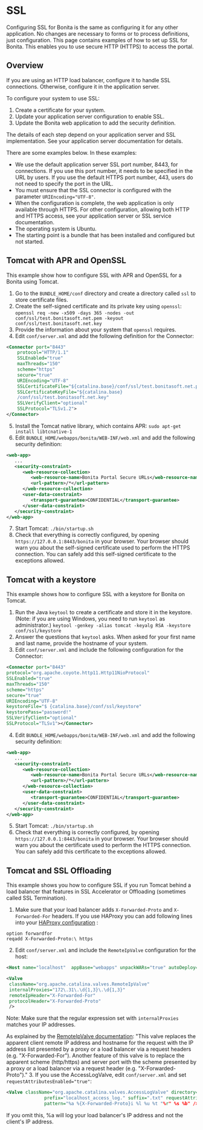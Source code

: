# SSL

Configuring SSL for Bonita is the same as configuring it for any other application. 
No changes are necessary to forms or to process definitions, just configuration. This page contains examples of how to set up SSL for Bonita. This enables you to use secure HTTP (HTTPS) to access the portal.

## Overview

If you are using an HTTP load balancer, configure it to handle SSL connections. Otherwise, configure it in the application server. 

To configure your system to use SSL:

1. Create a certificate for your system.
2. Update your application server configuration to enable SSL.
3. Update the Bonita web application to add the security definition.

The details of each step depend on your application server and SSL implementation. See your application server documentation for details.

There are some examples below. In these examples:

* We use the default application server SSL port number, 8443, for connections. If you use this port number, it needs to be specified in the URL by users. 
If you use the default HTTPS port number, 443, users do not need to specify the port in the URL.
* You must ensure that the SSL connector is configured with the parameter `URIEncoding="UTF-8"`.
* When the configuration is complete, the web application is only available through HTTPS. For other configuration, allowing both HTTP and HTTPS access, see your application server or SSL service documentation. 
* The operating system is Ubuntu.
* The starting point is a bundle that has been installed and configured but not started.

## Tomcat with APR and OpenSSL

This example show how to configure SSL with APR and OpenSSL for a Bonita using Tomcat.

1. Go to the `BUNDLE_HOME/conf` directory and create a directory called `ssl` to store certificate files.
2. Create the self-signed certificate and its private key using `openssl`:   
    `openssl req -new -x509 -days 365 -nodes -out conf/ssl/test.bonitasoft.net.pem -keyout conf/ssl/test.bonitasoft.net.key`
3. Provide the information about your system that `openssl` requires.
4. Edit `conf/server.xml` and add the following definition for the Connector:
```xml
<Connector port="8443" 
    protocol="HTTP/1.1" 
    SSLEnabled="true"
    maxThreads="150" 
    scheme="https" 
    secure="true"
    URIEncoding="UTF-8"
    SSLCertificateFile="${catalina.base}/conf/ssl/test.bonitasoft.net.pem"
    SSLCertificateKeyFile="${catalina.base}
    /conf/ssl/test.bonitasoft.net.key"
    SSLVerifyClient="optional" 
    SSLProtocol="TLSv1.2">
</Connector>
```
5. Install the Tomcat native library, which contains APR: `sudo apt-get install libtcnative-1`
6. Edit `BUNDLE_HOME/webapps/bonita/WEB-INF/web.xml` and add the following security definition:
```xml
<web-app>
   ...
   <security-constraint>
      <web-resource-collection>
         <web-resource-name>Bonita Portal Secure URLs</web-resource-name>
         <url-pattern>/*</url-pattern>
      </web-resource-collection>
      <user-data-constraint>
         <transport-guarantee>CONFIDENTIAL</transport-guarantee>
      </user-data-constraint>
   </security-constraint>
</web-app>
```
7. Start Tomcat: `./bin/startup.sh`
8. Check that everything is correctly configured, by opening `https://127.0.0.1:8443/bonita` in your browser. Your browser should warn you about the self-signed certificate used to perform the HTTPS connection. You can safely add this self-signed certificate to the exceptions allowed.

## Tomcat with a keystore

This example shows how to configure SSL with a keystore for Bonita on Tomcat.

1. Run the Java `keytool` to create a certificate and store it in the keystore. 
(Note: if you are using Windows, you need to run `keytool` as administrator.)
`keytool -genkey -alias tomcat -keyalg RSA -keystore conf/ssl/keystore`
2. Answer the questions that `keytool` asks. When asked for your first name and last name, provide the hostname of your system. 
3. Edit `conf/server.xml` and include the following configuration for the Connector:
```xml
<Connector port="8443"
protocol="org.apache.coyote.http11.Http11NioProtocol" 
SSLEnabled="true"
maxThreads="150" 
scheme="https" 
secure="true"
URIEncoding="UTF-8"
keystoreFile="$ {catalina.base}/conf/ssl/keystore" 
keystorePass="password!"
SSLVerifyClient="optional" 
SSLProtocol="TLSv1"></Connector>
```
4. Edit `BUNDLE_HOME/webapps/bonita/WEB-INF/web.xml` and add the following security definition:
```xml
<web-app>
   ...
   <security-constraint>
      <web-resource-collection>
         <web-resource-name>Bonita Portal Secure URLs</web-resource-name>
         <url-pattern>/*</url-pattern>
      </web-resource-collection>
      <user-data-constraint>
         <transport-guarantee>CONFIDENTIAL</transport-guarantee>
      </user-data-constraint>
   </security-constraint>
</web-app>
```
5. Start Tomcat: `./bin/startup.sh`
6. Check that everything is correctly configured, by opening `https://127.0.0.1:8443/bonita` in your browser. Your browser should warn you about the certificate used to perform the HTTPS connection. You can safely add this certificate to the exceptions allowed.

## Tomcat and SSL Offloading

This example shows you how to configure SSL if you run Tomcat behind a load balancer that features in SSL Accelerator or Offloading (sometimes called SSL Termination).

1. Make sure that your load balancer adds `X-Forwarded-Proto` and `X-Forwarded-For` headers. 
If you use HAProxy you can add following lines into your [HAProxy configuration](http://www.haproxy.org/download/1.5/doc/configuration.txt) :
```
option forwardfor
reqadd X-Forwarded-Proto:\ https
```
2. Edit `conf/server.xml` and include the `RemoteIpValve` configuration for the host:
```xml
<Host name="localhost"  appBase="webapps" unpackWARs="true" autoDeploy="true">

<Valve
 className="org.apache.catalina.valves.RemoteIpValve"
 internalProxies="172\.31\.\d{1,3}\.\d{1,3}"
 remoteIpHeader="X-Forwarded-For"
 protocolHeader="X-Forwarded-Proto"
 />
```

Note: Make sure that the regular expression set with `internalProxies` matches your IP addresses.

As explained by the [RemoteIpValve documentation](https://tomcat.apache.org/tomcat-8.5-doc/api/org/apache/catalina/valves/RemoteIpValve.html): 
"This valve replaces the apparent client remote IP address and hostname for the request with the IP address list presented by a proxy or a load balancer via a request headers (e.g. "X-Forwarded-For"). 
Another feature of this valve is to replace the apparent scheme (http/https) and server port with the scheme presented by a proxy or a load balancer via a request header (e.g. "X-Forwarded-Proto")."
3. If you use the AccessLogValve, edit `conf/server.xml` and set `requestAttributesEnabled="true"`:
```xml
<Valve className="org.apache.catalina.valves.AccessLogValve" directory="logs"
              prefix="localhost_access_log." suffix=".txt" requestAttributesEnabled="true"
              pattern="%a %{X-Forwarded-Proto}i %l %u %t "%r" %s %b" />
```
If you omit this, %a will log your load balancer's IP address and not the client's IP address.
